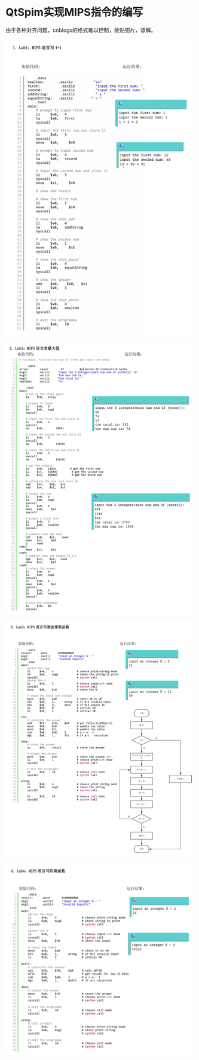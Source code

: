 # QtSpim实现MIPS指令的编写

由于各种对齐问题，cnblogs的格式难以控制，故贴图片，谅解。

![2](/images/wsine-blog-image144.jpg)

![3](/images/wsine-blog-image145.jpg)

![4](/images/wsine-blog-image146.jpg)

![5](/images/wsine-blog-image147.jpg)